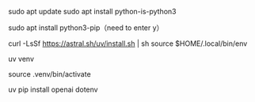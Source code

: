sudo apt update
sudo apt install python-is-python3

sudo apt install python3-pip（need to enter y）

curl -LsSf https://astral.sh/uv/install.sh | sh
 source $HOME/.local/bin/env

 uv venv

 source .venv/bin/activate 

 uv pip install openai dotenv